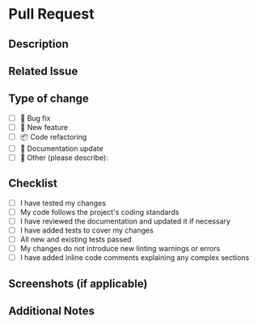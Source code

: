 # Pull Request

## Description
<!-- ✨ Briefly describe the changes introduced by this pull request -->

## Related Issue
<!-- If there's an issue related to this PR, mention it using "Closes #<issue_number>" or "Resolves #<issue_number>" -->

## Type of change
<!-- Mark the appropriate option with an "x" -->
- [ ] 🐛 Bug fix
- [ ] 🚀 New feature
- [ ] 📦 Code refactoring
- [ ] 📝 Documentation update
- [ ] 🔄 Other (please describe):

## Checklist
<!-- Mark the items that apply to this pull request with an "x" -->
- [ ] I have tested my changes
- [ ] My code follows the project's coding standards
- [ ] I have reviewed the documentation and updated it if necessary
- [ ] I have added tests to cover my changes
- [ ] All new and existing tests passed
- [ ] My changes do not introduce new linting warnings or errors
- [ ] I have added inline code comments explaining any complex sections

## Screenshots (if applicable)
<!-- 🖼️ Include screenshots or gifs that demonstrate the changes, if relevant -->

## Additional Notes
<!-- 📝 Add any additional information or context that might be useful for the reviewer -->
